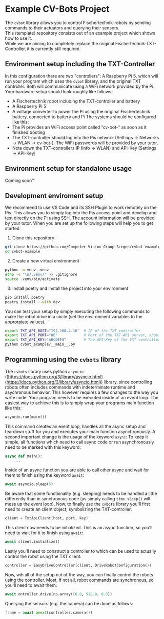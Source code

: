 # Example CV-Bots Project

The `cvbot` library allows you to control Fischertechnik-robots by sending commands to their actuators and querying their sensors.  
This (template) repository consists out of an example project which shows how to use it.  
While we are aiming to completely replace the original Fischertechnik-TXT-Controller, it is currently still required.

## Environment setup including the TXT-Controller

In this configuration there are two "controllers": A Raspberry Pi 5, which will run your program which uses the `cvbot` library, and the original TXT controller. Both will communicate using a WiFi network provided by the Pi.
Your hardware setup should look roughly like follows:
 - A Fischertechnik robot including the TXT-controller and battery
 - A Raspberry Pi 5
 - A voltage converter to power the Pi using the original Fischertechnik battery, connected to battery and Pi
The systems should be configured like this:
 - The Pi provides an WiFi access point called "cv-bot-<COLOR>" as soon as it finished booting
 - The TXT-controller should log into the Pis network (Settings -> Networks -> WLAN -> cv-bot-<COLOR>). The WiFi passwords will be provided by your tutor.
 - Note down the TXT-controllers IP (Info -> WLAN) and API-Key (Settings -> API-Key)

## Environment setup for standalone usage

Coming soon&trade;

## Development enviroment setup

We recommend to use VS Code and its SSH Plugin to work remotely on the Pis. This allows you to simply log into the Pis access point and develop and test directly on the Pi using SSH.
The account information will be provided by your tutor. When you are set up the following steps will help you to get started:

1. Clone this repository:
```bash
git clone https://github.com/Computer-Vision-Group-Siegen/cvbot-example.git
cd cvbot-example
```
2. Create a new virtual environment
```bash
python -m venv .venv
echo -e "\n/.venv/" >> .gitignore
source .venv/bin/activate
```
3. Install poetry and install the project into your environment
```bash
pip install poetry
poetry install --with dev
```

You can test your setup by simply executing the following commands to make the robot drive in a circle (set the environment variables to the approrpiate values). 
```bash
export TXT_API_HOST="192.168.4.10"  # IP of the TXT controller
export TXT_API_PORT="80"            # Port of the TXT-API server, should nearly always be 80
export TXT_API_KEY="ABCDEFG"        # The API-Key of the TXT controller (see "Environment setup using the TXT-Controller")
python cvbot_example/__main__.py
```

## Programming using the `cvbots` library

The `cvbots` library uses python `asyncio` ([https://docs.python.org/3/library/asyncio.html](https://docs.python.org/3/library/asyncio.html)) library, since controlling robots often includes commands with indeterminate runtime and asychronous behavior. This however requires a few changes to the way you write code: 
Your program needs to be executed inside of an event loop. The easiest way to achieve this is to simply wrap your programs main function like this:
```python
asyncio.run(main())
```
This command creates an event loop, handles all the async setup and teardown stuff for you and executes your main function asynchronously.
A second important change is the usage of the keyword `async`: To keep it simple, all functions which need to call async code or run asynchronously need to be marked with this keyword:
```python
async def main():
    ...
```
Inside of an async function you are able to call other async and wait for them to finish using the keyword `await`:
```python
await asyncio.sleep(5)
```
Be aware that some functionality (e.g. sleeping) needs to be handled a little differently than in synchronous code (as simply calling `time.sleep()` will mess up the event loop).
Now, to finally use the `cvbots` library you'll first need to create an client object, symbolizing the TXT-controller:
```python
client = TxtApiClient(host, port, key)
```
This client now needs to be initialized. This is an async function, so you'll need to wait for it to finish using `await`:
```python
await client.initialize()
```
Lastly you'll need to construct a controller to which can be used to actually control the robot using the TXT client:
```python
controller = EasyDriveController(client, DriveRobotConfiguration())
```
Now, wih all of the setup out of the way, you can finally control the robots using the controller. Most, if not all, robot commands are synchronous, so you'll need to await them:
```python
await ontroller.drive(np.array([0.0, 512.0, 0.0])
```
Querying the sensors (e.g. the camera) can be done as follows:
```python
frame = await anext(controller.camera())
```

